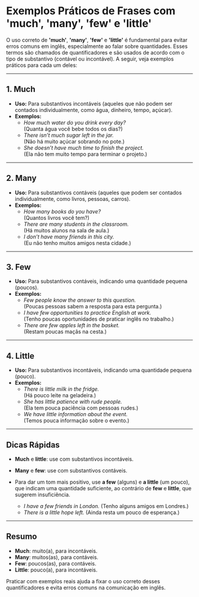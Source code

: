 
# Exemplos Práticos de Frases com 'much', 'many', 'few' e 'little'

O uso correto de **'much'**, **'many'**, **'few'** e **'little'** é fundamental para evitar erros comuns em inglês, especialmente ao falar sobre quantidades. Esses termos são chamados de quantificadores e são usados de acordo com o tipo de substantivo (contável ou incontável). A seguir, veja exemplos práticos para cada um deles:

---

## 1. **Much**

- **Uso:** Para substantivos incontáveis (aqueles que não podem ser contados individualmente, como água, dinheiro, tempo, açúcar).
- **Exemplos:**
  - _How much water do you drink every day?_  
    (Quanta água você bebe todos os dias?)
  - _There isn’t much sugar left in the jar._  
    (Não há muito açúcar sobrando no pote.)
  - _She doesn’t have much time to finish the project._  
    (Ela não tem muito tempo para terminar o projeto.)

---

## 2. **Many**

- **Uso:** Para substantivos contáveis (aqueles que podem ser contados individualmente, como livros, pessoas, carros).
- **Exemplos:**
  - _How many books do you have?_  
    (Quantos livros você tem?)
  - _There are many students in the classroom._  
    (Há muitos alunos na sala de aula.)
  - _I don’t have many friends in this city._  
    (Eu não tenho muitos amigos nesta cidade.)

---

## 3. **Few**

- **Uso:** Para substantivos contáveis, indicando uma quantidade pequena (poucos).
- **Exemplos:**
  - _Few people know the answer to this question._  
    (Poucas pessoas sabem a resposta para esta pergunta.)
  - _I have few opportunities to practice English at work._  
    (Tenho poucas oportunidades de praticar inglês no trabalho.)
  - _There are few apples left in the basket._  
    (Restam poucas maçãs na cesta.)

---

## 4. **Little**

- **Uso:** Para substantivos incontáveis, indicando uma quantidade pequena (pouco).
- **Exemplos:**
  - _There is little milk in the fridge._  
    (Há pouco leite na geladeira.)
  - _She has little patience with rude people._  
    (Ela tem pouca paciência com pessoas rudes.)
  - _We have little information about the event._  
    (Temos pouca informação sobre o evento.)

---

## Dicas Rápidas

- **Much** e **little**: use com substantivos incontáveis.
- **Many** e **few**: use com substantivos contáveis.
- Para dar um tom mais positivo, use **a few** (alguns) e **a little** (um pouco), que indicam uma quantidade suficiente, ao contrário de **few** e **little**, que sugerem insuficiência.

  - _I have a few friends in London._ (Tenho alguns amigos em Londres.)
  - _There is a little hope left._ (Ainda resta um pouco de esperança.)

---

## Resumo

- **Much**: muito(a), para incontáveis.
- **Many**: muitos(as), para contáveis.
- **Few**: poucos(as), para contáveis.
- **Little**: pouco(a), para incontáveis.

Praticar com exemplos reais ajuda a fixar o uso correto desses quantificadores e evita erros comuns na comunicação em inglês.
```
